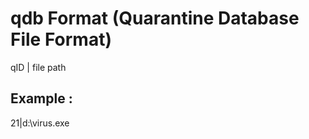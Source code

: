 qdb Format (Quarantine Database File Format)
====================================

qID	|	file path	

Example :
---------

21|d:\virus.exe